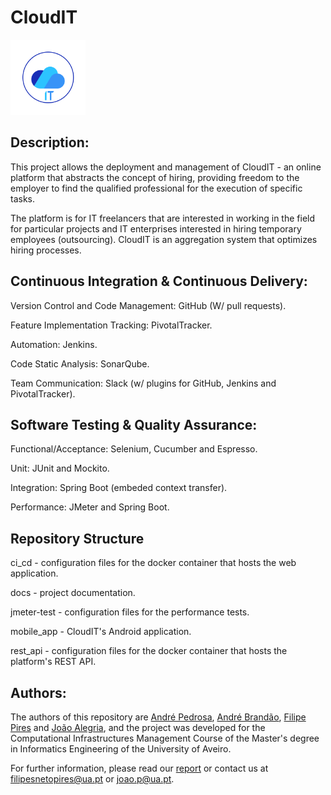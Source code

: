 # CloudIT 

<img src="CloudIT_logo.png" width="120px">

## Description:

This project allows the deployment and management of CloudIT - an online platform that abstracts the concept of hiring, providing freedom to the employer to find the qualified professional for the execution of specific tasks.

The platform is for IT freelancers that are interested in working in the field for particular projects and IT enterprises interested in hiring temporary employees (outsourcing). 
CloudIT is an aggregation system that optimizes hiring processes.

## Continuous Integration & Continuous Delivery: 

Version Control and Code Management: GitHub (W/ pull requests).

Feature Implementation Tracking: PivotalTracker.

Automation: Jenkins.

Code Static Analysis: SonarQube.

Team Communication: Slack (w/ plugins for GitHub, Jenkins and PivotalTracker).

## Software Testing & Quality Assurance:

Functional/Acceptance: Selenium, Cucumber and Espresso.

Unit: JUnit and Mockito.

Integration: Spring Boot (embeded context transfer).

Performance: JMeter and Spring Boot.

## Repository Structure

ci_cd - configuration files for the docker container that hosts the web application.

docs - project documentation.

jmeter-test - configuration files for the performance tests.

mobile_app - CloudIT's Android application.

rest_api - configuration files for the docker container that hosts the platform's REST API.

## Authors:

The authors of this repository are [André Pedrosa](https://github.com/aspedrosa), [André Brandão](https://github.com/adebna), [Filipe Pires](https://github.com/FilipePires98) and [João Alegria](https://github.com/joao-alegria), and the project was developed for the Computational Infrastructures Management Course of the Master's degree in Informatics Engineering of the University of Aveiro.

For further information, please read our [report](https://github.com/FilipePires98/GIC/blob/master/docs/reports/FinalReport/report.pdf) or contact us at filipesnetopires@ua.pt or joao.p@ua.pt.